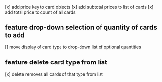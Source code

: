[x] add price key to card objects
[x] add subtotal prices to list of cards
[x] add total price to count of all cards
## feature drop-down selection of quantity of cards to add
[] move display of card type to drop-down list of optional quantities
## feature delete card type from list
[x] delete removes all cards of that type from list
 